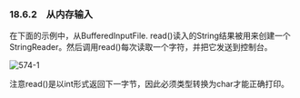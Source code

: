 ### 18.6.2　从内存输入

在下面的示例中，从BufferedInputFile. read()读入的String结果被用来创建一个StringReader。然后调用read()每次读取一个字符，并把它发送到控制台。

![574-1](../Images/image03484.jpeg)

注意read()是以int形式返回下一字节，因此必须类型转换为char才能正确打印。